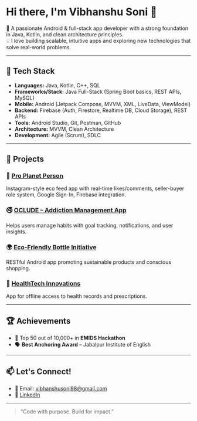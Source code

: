 
# Hi there, I'm Vibhanshu Soni 👋

🚀 A passionate Android & full-stack app developer with a strong foundation in Java, Kotlin, and clean architecture principles.  
💡 I love building scalable, intuitive apps and exploring new technologies that solve real-world problems.

---

## 🔧 Tech Stack
- **Languages:** Java, Kotlin, C++, SQL  
- **Frameworks/Stack:** Java Full-Stack (Spring Boot basics, REST APIs, MySQL)
- **Mobile:** Android (Jetpack Compose, MVVM, XML, LiveData, ViewModel)  
- **Backend:** Firebase (Auth, Firestore, Realtime DB, Cloud Storage), REST APIs  
- **Tools:** Android Studio, Git, Postman, GitHub  
- **Architecture:** MVVM, Clean Architecture  
- **Development:** Agile (Scrum), SDLC

---

## 💼 Projects

### 🌱 [Pro Planet Person](https://github.com/your-project-link)
Instagram-style eco feed app with real-time likes/comments, seller-buyer role system, Google Sign-In, Firebase integration.

### 🚭 [OCLUDE – Addiction Management App](https://github.com/your-project-link)
Helps users manage habits with goal tracking, notifications, and user insights.

### 🌍 [Eco-Friendly Bottle Initiative](https://github.com/your-project-link)
RESTful Android app promoting sustainable products and conscious shopping.

### 🏥 [HealthTech Innovations](https://github.com/your-project-link)
App for offline access to health records and prescriptions.

---

## 🏆 Achievements
- 🥇 Top 50 out of 10,000+ in **EMIDS Hackathon**
- 🗣️ **Best Anchoring Award** – Jabalpur Institute of English

---

## 📫 Let's Connect!
- 📧 Email: [vibhanshusoni98@gmail.com](mailto:vibhanshusoni98@gmail.com)  
- 💼 [LinkedIn](https://www.linkedin.com/in/vibhanshu-soni-6643ba221)

---

> “Code with purpose. Build for impact.”
